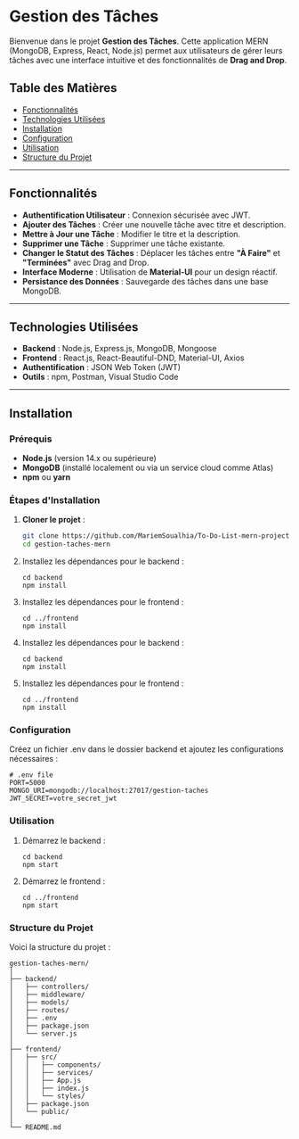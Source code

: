 # Gestion des Tâches

Bienvenue dans le projet **Gestion des Tâches**. Cette application MERN (MongoDB, Express, React, Node.js) permet aux utilisateurs de gérer leurs tâches avec une interface intuitive et des fonctionnalités de **Drag and Drop**.

## Table des Matières

- [Fonctionnalités](#fonctionnalités)
- [Technologies Utilisées](#technologies-utilisées)
- [Installation](#installation)
- [Configuration](#configuration)
- [Utilisation](#utilisation)
- [Structure du Projet](#structure-du-projet)

---

## Fonctionnalités

- **Authentification Utilisateur** : Connexion sécurisée avec JWT.
- **Ajouter des Tâches** : Créer une nouvelle tâche avec titre et description.
- **Mettre à Jour une Tâche** : Modifier le titre et la description.
- **Supprimer une Tâche** : Supprimer une tâche existante.
- **Changer le Statut des Tâches** : Déplacer les tâches entre **"À Faire"** et **"Terminées"** avec Drag and Drop.
- **Interface Moderne** : Utilisation de **Material-UI** pour un design réactif.
- **Persistance des Données** : Sauvegarde des tâches dans une base MongoDB.

---

## Technologies Utilisées

- **Backend** : Node.js, Express.js, MongoDB, Mongoose
- **Frontend** : React.js, React-Beautiful-DND, Material-UI, Axios
- **Authentification** : JSON Web Token (JWT)
- **Outils** : npm, Postman, Visual Studio Code

---

## Installation

### Prérequis

- **Node.js** (version 14.x ou supérieure)
- **MongoDB** (installé localement ou via un service cloud comme Atlas)
- **npm** ou **yarn**

### Étapes d'Installation

1. **Cloner le projet** :

   ```bash
   git clone https://github.com/MariemSoualhia/To-Do-List-mern-project.git
   cd gestion-taches-mern

   ```

2. Installez les dépendances pour le backend :

   ```
   cd backend
   npm install
   ```

3. Installez les dépendances pour le frontend :

   ```
   cd ../frontend
   npm install

   ```

4. Installez les dépendances pour le backend :

   ```
   cd backend
   npm install
   ```

5. Installez les dépendances pour le frontend :

   ```
   cd ../frontend
   npm install

   ```

### Configuration

Créez un fichier .env dans le dossier backend et ajoutez les configurations nécessaires :

```
# .env file
PORT=5000
MONGO_URI=mongodb://localhost:27017/gestion-taches
JWT_SECRET=votre_secret_jwt
```

### Utilisation

1. Démarrez le backend :
   ```
   cd backend
   npm start
   ```
2. Démarrez le frontend :
   ```
   cd ../frontend
   npm start
   ```

### Structure du Projet

Voici la structure du projet :

```
gestion-taches-mern/
│
├── backend/
│   ├── controllers/
│   ├── middleware/
│   ├── models/
│   ├── routes/
│   ├── .env
│   ├── package.json
│   └── server.js
│
├── frontend/
│   ├── src/
│   │   ├── components/
│   │   ├── services/
│   │   ├── App.js
│   │   ├── index.js
│   │   └── styles/
│   ├── package.json
│   └── public/
│
└── README.md

```
